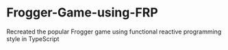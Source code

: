 # Frogger-Game-using-FRP
Recreated the popular Frogger game using functional reactive programming style in TypeScript
